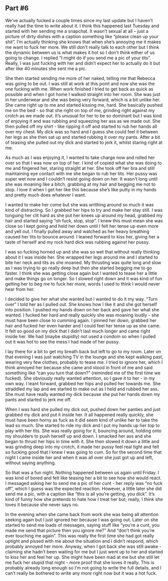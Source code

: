 ## Part #6

We’ve actually fucked a couple times since my last update but I haven’t really had the time to write about it. I think this happened last Tuesday and started with her sending me a snapchat. It wasn’t sexual at all – just a picture of dirty dishes with a caption something like “please clean up your shit”. I’m actually thinking she knows that when she’s annoying me it makes me want to fuck her more. We still don’t really talk to each other but I think the dynamic between us is what makes it hot so I don’t think either of us going to change. I replied “I might do if you send me a pic of your tits”. Really, I was just fucking with her and didn’t expect her to actually do it but after like 40 minutes she sent me a pic.

She then started sending me more of her naked, telling me that Rebecca was going to be out. I was still at work at this point and now she was the one fucking with me. When work finished I tried to get back as quick as possible and when I got home I walked straight into her room. She was just in her underwear and she was being very forward, which is a bit unlike her. She came right up to me and started kissing me, hard. She basically pushed me on the bed - so that she right on top of me, grinding right against my crotch as we made out. It’s unusual for her to be so dominant but I was kind of enjoying it and was rubbing and squeezing her ass as we made out. She then pulled off my shirt - like ripping it off and started to rub her hands all over my chest. My dick was so hard and I guess she could feel it between her legs as she then sat up and started rubbing it over my pants. After a bit of teasing she pulled out my dick and started to jerk it, whilst staring right at me.

As much as I was enjoying it, I wanted to take charge now and rolled her over so that I was now on top of her. I kind of copied what she was doing to me and fingered her, staring straight at her. She took off her bra and still maintaining eye contact with me she began to rub her tits. Her pussy was super wet now and I couldn’t resist going down on her. It wasn’t long until she was moaning like a bitch, grabbing at my hair and begging me not to stop. I love it when I get her like this because she’s like putty in my hands and pretty much does whatever I want.

I wanted to make her come but she was writhing around so much it was kind of distracting. So I grabbed her hips to try and make her stay still. I was tonguing her clit hard as she put her knees up around my head, grabbed my hair and started saying “oh fuck, stop, stop”. I knew this must mean she was close so I kept going and held her down until I felt her tense up even more and yell out. I finally pulled away and watched as her heavy breathing caused her tits to bounce around. I leaned forward to kiss her, giving her a taste of herself and my rock hard dick was rubbing against her pussy.

I was so fucking horned up and she was so wet that without really thinking about it I was inside her. She wrapped her legs around me and I started to bite her neck and tits as she moaned. My thrusting was quite long and slow as I was trying to go really deep but then she started begging me to go faster. I think she was getting close again but I wanted to tease her a little and make things go on longer. So I slowed right down and it was kind of fun getting her to beg me to fuck her more, words I used to think I would never hear from her.

I decided to give her what she wanted but I wanted to do it my way. “Turn over” I told her as I pulled out. She knows how I like it and she got herself into position. I pushed my hands down on her back and gave her what she wanted. I fucked her hard and really quickly she was moaning loudly - she must have been close to cumming again. I pinned her down, grabbed her hair and fucked her even harder and I could feel her tense up as she came. It felt so good on my dick that I didn’t last much longer and came right inside her. We had (maybe stupidly) not used a condom so when I pulled out it was hot to see the mess I had made of her pussy.

I lay there for a bit to get my breath back but left to go to my room. Later on that evening I was just watching TV in the lounge and she kept walking past, wearing very few clothes, probably to tease me. I tried to ignore her, which I think annoyed her because she came and stood in front of me and said something like “can you turn that down?” (reminded me of the first time we fucked). She obviously really wanted attention, so I gave it to her - in my own way. I leant forward, grabbed her hips and pulled her towards me. She straddled my lap and we started to make out as I held and rubbed her ass. She must have really wanted my dick because she put her hands down my pants and started to jerk me off.

When I was hard she pulled my dick out, pushed down her panties and just grabbed my dick and put it inside her. It all happened really quickly, she must have been horny as fuck as it did seem kind of unlike her to take the lead so much. She started to ride my dick and I put my hands up her top to play with her tits. She was really going for it, bouncing around, holding onto my shoulders to push herself up and down. I smacked her ass and she began to thrust her hips in time with it. She then slowed it down a little and was grinding deep into my crotch, it made her pussy feel real tight and felt so fucking good that I knew I was going to cum. So for the second time that night I came inside her and when it was all over she just got up and left, without saying anything.

So that was a fun night. Nothing happened between us again until Friday. I was kind of bored and felt like teasing her a bit to see how she would react. I messaged asking her to send me a pic of her cunt - her reply was “no fuck off”, which I guess was the expected reaction. However, a little later she did send me a pic, with a caption like “this is all you’re getting, you dick”. It’s kind of funny how she pretends to hate how I treat her but; really, I think she loves it because she never says no.

In the evening when she came back from work she was being all attention seeking again but I just ignored her because I was going out. Later on she started to send me loads of messages, saying stuff like “you’re a cunt, you made me send that picture then you ignore me?” And “don’t think you’re ever touching me again”. This was really the first time she had got really uptight and pissed with me about the situation and I didn’t respond, which probably annoyed her more. Anyway, when I got back she was still awake - claiming she hadn’t been waiting for me but I just went up to her and started to kiss her and feel her up. She might have been mad at me but she still let me fuck her stupid that night - more proof that she loves it really. This is probably already long enough so I’m not going to write the full details, and I can’t really be bothered to write any more right now but it was a hot fuck.
